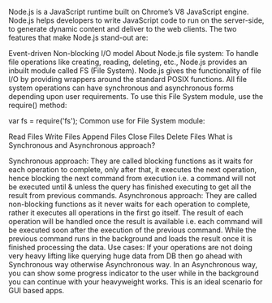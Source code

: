 Node.js is a JavaScript runtime built on Chrome’s V8 JavaScript engine. Node.js helps developers to write JavaScript code to run on the server-side, to generate dynamic content and deliver to the web clients. The two features that make Node.js stand-out are:

Event-driven
Non-blocking I/O model
About Node.js file system: To handle file operations like creating, reading, deleting, etc., Node.js provides an inbuilt module called FS (File System). Node.js gives the functionality of file I/O by providing wrappers around the standard POSIX functions. All file system operations can have synchronous and asynchronous forms depending upon user requirements. To use this File System module, use the require() method:

var fs = require('fs');
Common use for File System module:

Read Files
Write Files
Append Files
Close Files
Delete Files
What is Synchronous and Asynchronous approach?

Synchronous approach: They are called blocking functions as it waits for each operation to complete, only after that, it executes the next operation, hence blocking the next command from execution i.e. a command will not be executed until & unless the query has finished executing to get all the result from previous commands.
Asynchronous approach: They are called non-blocking functions as it never waits for each operation to complete, rather it executes all operations in the first go itself. The result of each operation will be handled once the result is available i.e. each command will be executed soon after the execution of the previous command. While the previous command runs in the background and loads the result once it is finished processing the data.
Use cases:
If your operations are not doing very heavy lifting like querying huge data from DB then go ahead with Synchronous way otherwise Asynchronous way.
In an Asynchronous way, you can show some progress indicator to the user while in the background you can continue with your heavyweight works. This is an ideal scenario for GUI based apps.